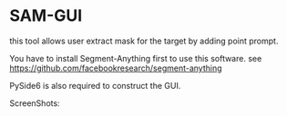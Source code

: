 # SAM-GUI

this tool allows user extract mask for the target by adding point prompt.

You have to install Segment-Anything first to use this software. see https://github.com/facebookresearch/segment-anything

PySide6 is also required to construct the GUI.

ScreenShots:
